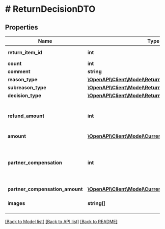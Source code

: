 # # ReturnDecisionDTO

## Properties

Name | Type | Description | Notes
------------ | ------------- | ------------- | -------------
**return_item_id** | **int** | Идентификатор товара в возврате. | [optional]
**count** | **int** | Количество единиц товара. | [optional]
**comment** | **string** | Комментарий. | [optional]
**reason_type** | [**\OpenAPI\Client\Model\ReturnDecisionReasonType**](ReturnDecisionReasonType.md) |  | [optional]
**subreason_type** | [**\OpenAPI\Client\Model\ReturnDecisionSubreasonType**](ReturnDecisionSubreasonType.md) |  | [optional]
**decision_type** | [**\OpenAPI\Client\Model\ReturnDecisionType**](ReturnDecisionType.md) |  | [optional]
**refund_amount** | **int** | {% note warning \&quot;Этот параметр устарел\&quot; %}  Вместо него используйте &#x60;amount&#x60;.  {% endnote %}  Сумма возврата в копейках. | [optional]
**amount** | [**\OpenAPI\Client\Model\CurrencyValueDTO**](CurrencyValueDTO.md) |  | [optional]
**partner_compensation** | **int** | {% note warning \&quot;Этот параметр устарел\&quot; %}  Вместо него используйте &#x60;partnerCompensationAmount&#x60;.  {% endnote %}  Компенсация за обратную доставку в копейках. | [optional]
**partner_compensation_amount** | [**\OpenAPI\Client\Model\CurrencyValueDTO**](CurrencyValueDTO.md) |  | [optional]
**images** | **string[]** | Список хеш-кодов фотографий товара от покупателя. | [optional]

[[Back to Model list]](../../README.md#models) [[Back to API list]](../../README.md#endpoints) [[Back to README]](../../README.md)

